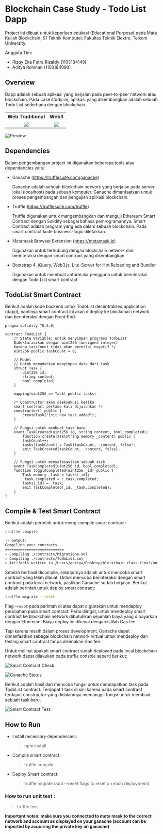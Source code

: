 
# Blockchain Case Study - Todo List Dapp

Project ini dibuat untuk keperluan edukasi (Educational Purpose) pada Mata Kuliah Blockchain, S1 Teknik Komputer, Fakultas Teknik Elektro, Telkom University.

Anggota Tim:

- Rizqy Eka Putra Rizaldy (1103184149)
- Aditya Rohman (1103184090)


## Overview

Dapp adalah sebuah aplikasi yang berjalan pada peer-to-peer network atau blockchain. Pada case study ini, aplikasi yang dikembangkan adalah sebuah Todo List sederhana dengan blockchain.


| Web Traditional | Web3 |
| :---: | :---: |
| ![](https://raw.githubusercontent.com/codestronaut/blockchain-class-final/master/screenshots/web.png) | ![](https://raw.githubusercontent.com/codestronaut/blockchain-class-final/master/screenshots/web3.png) |

![Preview](https://raw.githubusercontent.com/codestronaut/blockchain-class-final/master/screenshots/dapp_preview.png)

## Dependencies

Dalam pengembangan project ini digunakan beberapa tools atau dependencies yaitu:

- Ganache (https://trufflesuite.com/ganache)
    
    Ganache adalah sebuah blockchain network yang berjalan pada server lokal (localhost) pada sebuah komputer. Ganache dimanfaatkan untuk proses pengembangan dan pengujian aplikasi blockchain.
    
- Truffle (https://trufflesuite.com/truffle)

    Truffle digunakan untuk mengembangkan dan menguji Ethereum Smart Contract dengan Solidity sebagai bahasa pemrogramannya. Smart Contract adalah program yang ada dalam sebuah blockchain. Pada smart contract kode business-logic diletakkan.

- Metamask Browser Extension (https://metamask.io)

    Digunakan untuk terhubung dengan blockchain network dan berinteraksi dengan smart contract yang dikembangkan.
    
- Bootstrap 4, jQuery, Web3.js, Lite-Server for Hot Reloading and Bundler

    Digunakan untuk membuat antarmuka pengguna untuk berinteraksi dengan Todo List smart contract

## TodoList Smart Contract

Berikut adalah kode backend untuk TodoList decentralized application (dapp), nantinya smart contract ini akan dideploy ke blockchain network dan berinteraksi dengan Front-End.

```solidity
pragma solidity ^0.5.0;

contract TodoList {
	/* State Variable: untuk menyimpan progress TodoList
	Dideklarasikan dengan uint256 (unsigned integer)
	Karena taskCount tidak akan bernilai negatif */
    uint256 public taskCount = 0;
		
	// Model
	// Untuk memudahkan menyimpan data dari task
    struct Task {
        uint256 id;
        string content;
        bool completed;
    }
		
    mapping(uint256 => Task) public tasks;
		
	/* Constructor akan dieksekusi ketika 
	smart contract pertama kali dijalankan */
    constructor() public {
        createTask("Init new task added");
    }
		
	// Fungsi untuk membuat task baru
    event TaskCreated(uint256 id, string content, bool completed);
		function createTask(string memory _content) public {
        taskCount++;
        tasks[taskCount] = Task(taskCount, _content, false);
        emit TaskCreated(taskCount, _content, false);
    }
		
	// Fungsi untuk menyelesasikan sebuah task
    event TaskCompleted(uint256 id, bool completed);
    function toggleCompleted(uint256 _id) public {
        Task memory _task = tasks[_id];
        _task.completed = !_task.completed;
        tasks[_id] = _task;
        emit TaskCompleted(_id, _task.completed);
    }
}
```

## Compile & Test Smart Contract

Berikut adalah perintah untuk meng-compile smart contract:

```bash
truffle compile

-> output:
Compiling your contracts...
===========================
> Compiling ./contracts/Migrations.sol
> Compiling ./contracts/TodoList.sol
> Artifacts written to /Users/aditya/Desktop/blockchain-class-final/build/contracts
```

Setelah berhasil dicompile, selanjutnya adalah untuk mencoba smart contract yang telah dibuat. Untuk mencoba berinteraksi dengan smart contract pada local network, pastikan Ganache sudah berjalan. Berikut adalah perintah untuk deploy smart contract:

```bash
truffle migrate --reset
```

Flag `—reset` pada perintah di atas dapat digunakan untuk mendeploy perubahan pada smart contract. Perlu diingat, untuk mendeploy smart contract ke blockchain network dibutuhkan sejumlah biaya yang dibayarkan dengan Ethereum. Biaya deploy ini dikenal dengan istilah Gas fee.

Tapi karena masih dalam proses development, Ganache dapat dimanfaatkan sebagai blockchain network virtual untuk mendeploy dan testing smart contract tanpa dikenakan Gas fee.

Untuk melihat apakah smart contract sudah deployed pada local blockchain network dapat dilakukan pada truffle console seperti berikut:

![Smart Contract Check](https://raw.githubusercontent.com/codestronaut/blockchain-class-final/master/screenshots/smart_contract_check.png)

![Ganache Status](https://raw.githubusercontent.com/codestronaut/blockchain-class-final/master/screenshots/ganache_deploy_status.png)

Berikut adalah hasil dari mencoba fungsi untuk mendapatkan task pada TodoList contract. Terdapat 1 task di sini karena pada smart contract terdapat constructor yang didalamnya memanggil fungsi untuk membuat sebuah task baru.

![Smart Contract Test](https://raw.githubusercontent.com/codestronaut/blockchain-class-final/master/screenshots/smart_contract_test.png)


## How to Run

- Install necessary dependencies:

  > npm install

- Compile smart contract :

  > truffle compile

- Deploy Smart contract:

  > truffle migrate (add --reset flags to reset on each deployment)

### How to run unit test :

> truffle test

<b>Important notes: make sure you connected to meta mask to the correct network and account as displayed on your ganache (account can be imported by acquiring the private key on ganache) </b>
